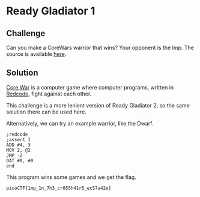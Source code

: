 # Ready Gladiator 1

## Challenge

Can you make a CoreWars warrior that wins? Your opponent is the Imp. The source is available [here](https://artifacts.picoctf.net/c/311/imp.red).

## Solution

[Core War](https://en.wikipedia.org/wiki/Core_War) is a computer game where computer programs, written in [Redcode](https://vyznev.net/corewar/guide.html), fight against each other.

This challenge is a more lenient version of Ready Gladiator 2, so the same solution there can be used here.

Alternatively, we can try an example warrior, like the Dwarf.

```
;redcode
;assert 1
ADD #4, 3
MOV 2, @2
JMP -2
DAT #0, #0
end
```

This program wins some games and we get the flag.

`picoCTF{1mp_1n_7h3_cr055h41r5_ec57a42e}`
